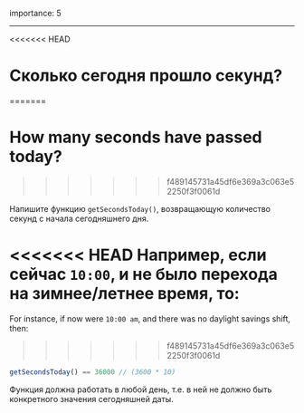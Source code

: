 importance: 5

---

<<<<<<< HEAD
# Сколько сегодня прошло секунд?
=======
# How many seconds have passed today?
>>>>>>> f489145731a45df6e369a3c063e52250f3f0061d

Напишите функцию `getSecondsToday()`, возвращающую количество секунд с начала сегодняшнего дня.

<<<<<<< HEAD
Например, если сейчас `10:00`, и не было перехода на зимнее/летнее время, то:
=======
For instance, if now were `10:00 am`, and there was no daylight savings shift, then:
>>>>>>> f489145731a45df6e369a3c063e52250f3f0061d

```js
getSecondsToday() == 36000 // (3600 * 10)
```

Функция должна работать в любой день, т.е. в ней не должно быть конкретного значения сегодняшней даты.

